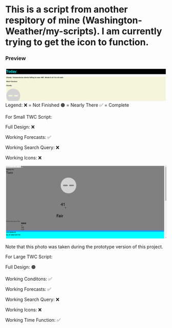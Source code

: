 <h1>This is a script from another respitory of mine (Washington-Weather/my-scripts). I am currently trying to get the icon to function.</h1>

<h3>Preview</h3>
 <img src="preview.png"><img>
 Legend: 
 ❌ = Not Finished 
 🟠 = Nearly There
 ✅ = Complete
 
For Small TWC Script:
  <p>Full Design: ❌</p>
  <p>Working Forecasts: ✅</p>   
  <p>Working Search Query: ❌</p>
  <p>Working Icons: ❌</p>
  <img src="preview2.png"></img>
  <p>Note that this photo was taken during the prototype version of this project.</p>
For Large TWC Script:
  <p>Full Design: 🟠</p>
  <p>Working Conditons: ✅</p>   
  <p>Working Forecasts: ✅</p>
  <p>Working Search Query: ❌</p>
  <p>Working Icons: ❌</p>
  <p>Working Time Function: ✅</p>
